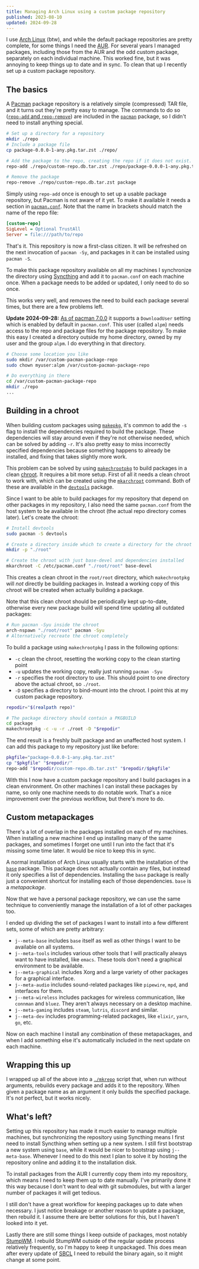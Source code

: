 ```yaml
---
title: Managing Arch Linux using a custom package repository
published: 2023-08-10
updated: 2024-09-28
---
```


I use [Arch Linux](https://archlinux.org/) (btw), and while the default package
repositories are pretty complete, for some things I need the
[AUR](https://aur.archlinux.org/). For several years I managed packages,
including those from the AUR and the odd custom package, separately on each
individual machine. This worked fine, but it was annoying to keep things up to
date and in sync. To clean that up I recently set up a custom package
repository.

## The basics

A [Pacman](https://archlinux.org/pacman/) package repository is a relatively
simple (compressed) TAR file, and it turns out they're pretty easy to manage.
The commands to do so ([`repo-add` and
`repo-remove`](https://man.archlinux.org/man/repo-add.8)) are included in the
[`pacman`](https://archlinux.org/packages/core/x86_64/pacman/) package, so I
didn't need to install anything special.

```sh
# Set up a directory for a repository
mkdir ./repo
# Include a package file
cp package-0.0.0-1-any.pkg.tar.zst ./repo/

# Add the package to the repo, creating the repo if it does not exist.
repo-add ./repo/custom-repo.db.tar.zst ./repo/package-0.0.0-1-any.pkg.tar.zst

# Remove the package
repo-remove ./repo/custom-repo.db.tar.zst package
```

Simply using `repo-add` once is enough to set up a usable package repository,
but Pacman is not aware of it yet. To make it available it needs a section in
[`pacman.conf`](https://man.archlinux.org/man/pacman.conf.5). Note that the
name in brackets should match the name of the repo file:

```ini
[custom-repo]
SigLevel = Optional TrustAll
Server = file:///path/to/repo
```

That's it. This repository is now a first-class citizen. It will be refreshed
on the next invocation of `pacman -Sy`, and packages in it can be installed
using `pacman -S`.

To make this package repository available on all my machines I synchronize the
directory using [Syncthing](https://syncthing.net/) and add it to `pacman.conf`
on each machine once. When a package needs to be added or updated, I only need
to do so once.

This works very well, and removes the need to build each package several times,
but there are a few problems left.

**Update 2024-09-28:** [As of pacman 7.0.0][pacman7] it supports a
`DownloadUser` setting which is enabled by default in `pacman.conf`. This user
(called `alpm`) needs access to the repo and package files for the package
repository. To make this easy I created a directory outside my home directory,
owned by my user and the group `alpm`. I do everything in that directory.

[pacman7]: https://archlinux.org/news/manual-intervention-for-pacman-700-and-local-repositories-required/

```sh
# Choose some location you like
sudo mkdir /var/custom-pacman-package-repo
sudo chown myuser:alpm /var/custom-pacman-package-repo

# Do everything in there
cd /var/custom-pacman-package-repo
mkdir ./repo
...
```

## Building in a chroot

When building custom packages using
[`makepkg`](https://man.archlinux.org/man/makepkg.8), it's common to add the
`-s` flag to install the dependencies required to build the package. These
dependencies will stay around even if they're not otherwise needed, which can
be solved by adding `-r`. It's also pretty easy to miss incorrectly specified
dependencies because something happens to already be installed, and fixing that
takes slightly more work.

This problem can be solved by using
[`makechrootpkg`](https://man.archlinux.org/man/makechrootpkg.1) to build
packages in a clean [chroot](https://en.wikipedia.org/wiki/Chroot). It requires
a bit more setup. First of all it needs a clean chroot to work with, which can
be created using the [`mkarchroot`](https://man.archlinux.org/man/mkarchroot.1)
command. Both of these are available in the
[`devtools`](https://archlinux.org/packages/extra/any/devtools/) package.

Since I want to be able to build packages for my repository that depend on
other packages in my repository, I also need the same `pacman.conf` from the
host system to be available in the chroot (the actual repo directory comes
later). Let's create the chroot:

```sh
# Install devtools
sudo pacman -S devtools

# Create a directory inside which to create a directory for the chroot
mkdir -p "./root"

# Create the chroot with just base-devel and dependencies installed
mkarchroot -C /etc/pacman.conf "./root/root" base-devel
```

This creates a clean chroot in the `root/root` directory, which `makechrootpkg`
will *not* directly be building packages in. Instead a working copy of this
chroot will be created when actually building a package.

Note that this clean chroot should be periodically kept up-to-date, otherwise
every new package build will spend time updating all outdated packages:

```sh
# Run pacman -Syu inside the chroot
arch-nspawn "./root/root" pacman -Syu
# Alternatively recreate the chroot completely
```

To build a package using `makechrootpkg` I pass in the following options:

- `-c` clean the chroot, resetting the working copy to the clean starting point
- `-u` updates the working copy, really just running `pacman -Syu`
- `-r` specifies the root directory to use. This should point to one directory
  above the actual chroot, so `./root`.
- `-D` specifies a directory to bind-mount into the chroot. I point this at my
  custom package repository.

```sh
repodir="$(realpath repo)"

# The package directory should contain a PKGBUILD
cd package
makechrootpkg -c -u -r ./root -D "$repodir"
```

The end result is a freshly built package and an unaffected host system. I can
add this package to my repository just like before:

```sh
pkgfile="package-0.0.0-1-any.pkg.tar.zst"
cp "$pkgfile" "$repodir/"
repo-add "$repodir/custom-repo.db.tar.zst" "$repodir/$pkgfile"
```

With this I now have a custom package repository and I build packages in a
clean environment. On other machines I can install these packages by name, so
only one machine needs to do notable work. That's a nice improvement over the
previous workflow, but there's more to do.

## Custom metapackages

There's a lot of overlap in the packages installed on each of my machines. When
installing a new machine I end up installing many of the same packages, and
sometimes I forget one until I run into the fact that it's missing some time
later. It would be nice to keep this in sync.

A normal installation of Arch Linux usually starts with the installation of the
[`base`](https://archlinux.org/packages/core/any/base/) package. This package
does not actually contain any files, but instead it only specifies a list of
dependencies. Installing the `base` package is really just a convenient
shortcut for installing each of those dependencies. `base` is a *metapackage*.

Now that we have a personal package repository, we can use the same technique
to conveniently manage the installation of a lot of other packages too.

I ended up dividing the set of packages I want to install into a few different
sets, some of which are pretty arbitrary:

- `j--meta-base` includes `base` itself as well as other things I want to be
  available on all systems.
- `j--meta-tools` includes various other tools that I will practically always
  want to have installed, like `emacs`. These tools don't need a graphical
  environment to be available.
- `j--meta-graphical` includes Xorg and a large variety of other packages for a
  graphical interface.
- `j--meta-audio` includes sound-related packages like `pipewire`, `mpd`, and
  interfaces for them.
- `j--meta-wireless` includes packages for wireless communication, like
  `connman` and `bluez`. They aren't always necessary on a desktop machine.
- `j--meta-gaming` includes `steam`, `lutris`, `discord` and similar.
- `j--meta-dev` includes programming-related packages, like `elixir`, `yarn`,
  `go`, etc.

Now on each machine I install any combination of these metapackages, and when I
add something else it's automatically included in the next update on each
machine.

## Wrapping this up

I wrapped up all of the above into a
[`./mkrepo`](https://git.sr.ht/~joram/dotfiles/tree/a5a80d23adcbeab072c17f3cdbc7fb7da960bb39/item/aur/mkrepo)
script that, when run without arguments, rebuilds every package and adds it to
the repository. When given a package name as an argument it only builds the
specified package. It's not perfect, but it works nicely.

## What's left?

Setting up this repository has made it much easier to manage multiple machines,
but synchronizing the repository using Syncthing means I first need to install
Syncthing when setting up a new system. I still first bootstrap a new system
using `base`, while it would be nicer to bootstrap using `j--meta-base`.
Whenever I need to do this next I plan to solve it by hosting the repository
online and adding it to the installation disk.

To install packages from the AUR I currently copy them into my repository,
which means I need to keep them up to date manually. I've primarily done it
this way because I don't want to deal with git submodules, but with a larger
number of packages it will get tedious.

I still don't have a great workflow for keeping packages up to date when
necessary. I just notice breakage or another reason to update a package, then
rebuild it. I assume there are better solutions for this, but I haven't looked
into it yet.

Lastly there are still some things I keep outside of packages, most notably
[StumpWM](https://stumpwm.github.io/). I rebuild StumpWM outside of the regular
update process relatively frequently, so I'm happy to keep it unpackaged. This
does mean after every update of [SBCL](https://sbcl.org/) I need to rebuild the
binary again, so it might change at some point.
